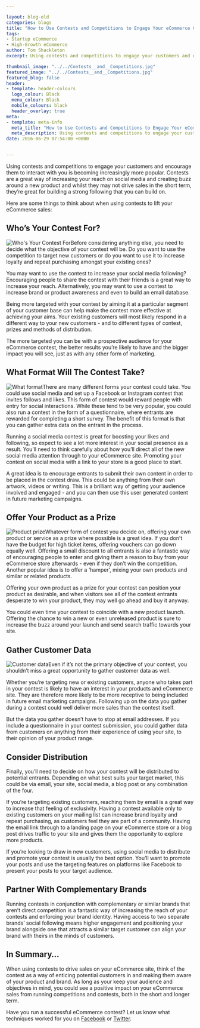 ```yaml
--- 

layout: blog-old
categories: blogs
title: "How to Use Contests and Competitions to Engage Your eCommerce Customers"
tags:
- Startup eCommerce
- High-Growth eCommerce
author: Tom Shackleton
excerpt: Using contests and competitions to engage your customers and encourage them to interact with you is becoming increasingly more popular. Contests are a great way of increasing your reach on social media and creating buzz around a new product and whilst they may not drive sales in the short term, they’re great for building a strong following that you can build on.

thumbnail_image: "../../Contests__and__Competitions.jpg"
featured_image: "../../Contests__and__Competitions.jpg"
featured_blog: false
header:
- template: header-colours
  logo_colour: Black
  menu_colour: Black
  mobile_colours: black
  header_overlay: true
meta:
- template: meta-info
  meta_title: "How to Use Contests and Competitions to Engage Your eCommerce Customers"
  meta_description: Using contests and competitions to engage your customers and encourage them to interact with you is becoming increasingly more popular. Contests are a great way of increasing your reach on social media and creating buzz around a new product and whilst they may not drive sales in the short term, they’re great for building a strong following that you can build on.
date: 2016-06-29 07:54:00 +0000


--- 
```

Using contests and competitions to engage your customers and encourage them to interact with you is becoming increasingly more popular. Contests are a great way of increasing your reach on social media and creating buzz around a new product and whilst they may not drive sales in the short term, they’re great for building a strong following that you can build on.

Here are some things to think about when using contests to lift your eCommerce sales:

  

Who’s Your Contest For?
-----------------------

![Who's Your Contest For](../../Who's_Your_Contest_For.jpg)Before considering anything else, you need to decide what the objective of your contest will be. Do you want to use the competition to target new customers or do you want to use it to increase loyalty and repeat purchasing amongst your existing ones?

You may want to use the contest to increase your social media following? Encouraging people to share the contest with their friends is a great way to increase your reach. Alternatively, you may want to use a contest to increase brand or product awareness and even to build an email database.

Being more targeted with your contest by aiming it at a particular segment of your customer base can help make the contest more effective at achieving your aims. Your existing customers will most likely respond in a different way to your new customers - and to different types of contest, prizes and methods of distribution.

The more targeted you can be with a prospective audience for your eCommerce contest, the better results you’re likely to have and the bigger impact you will see, just as with any other form of marketing.

  

What Format Will The Contest Take?
----------------------------------

![What format](../../What_format.jpg)There are many different forms your contest could take. You could use social media and set up a Facebook or Instagram contest that invites follows and likes. This form of contest would reward people with entry for social interactions. While these tend to be very popular, you could also run a contest in the form of a questionnaire, where entrants are rewarded for completing a short survey. The benefit of this format is that you can gather extra data on the entrant in the process.

Running a social media contest is great for boosting your likes and following, so expect to see a lot more interest in your social presence as a result. You’ll need to think carefully about how you’ll direct all of the new social media attention through to your eCommerce site. Promoting your contest on social media with a link to your store is a good place to start.

A great idea is to encourage entrants to submit their own content in order to be placed in the contest draw. This could be anything from their own artwork, videos or writing. This is a brilliant way of getting your audience involved and engaged - and you can then use this user generated content in future marketing campaigns.

  

Offer Your Product as a Prize
-----------------------------

![Product prize](../../Product_prize.jpg)Whatever form of contest you decide on, offering your own product or service as a prize where possible is a great idea. If you don’t have the budget for high ticket items, offering vouchers can go down equally well. Offering a small discount to all entrants is also a fantastic way of encouraging people to enter and giving them a reason to buy from your eCommerce store afterwards - even if they don’t win the competition. Another popular idea is to offer a ‘hamper’, mixing your own products and similar or related products.

Offering your own product as a prize for your contest can position your product as desirable, and when visitors see all of the contest entrants desperate to win your product, they may well go ahead and buy it anyway.

You could even time your contest to coincide with a new product launch. Offering the chance to win a new or even unreleased product is sure to increase the buzz around your launch and send search traffic towards your site.

  

Gather Customer Data
--------------------

![Customer data](../../Customer_data.jpg)Even if it’s not the primary objective of your contest, you shouldn’t miss a great opportunity to gather customer data as well.

Whether you’re targeting new or existing customers, anyone who takes part in your contest is likely to have an interest in your products and eCommerce site. They are therefore more likely to be more receptive to being included in future email marketing campaigns. Following up on the data you gather during a contest could well deliver more sales than the contest itself.

But the data you gather doesn’t have to stop at email addresses. If you include a questionnaire in your contest submission, you could gather data from customers on anything from their experience of using your site, to their opinion of your product range.

  

Consider Distribution
---------------------

Finally, you’ll need to decide on how your contest will be distributed to potential entrants. Depending on what best suits your target market, this could be via email, your site, social media, a blog post or any combination of the four.

If you’re targeting existing customers, reaching them by email is a great way to increase that feeling of exclusivity. Having a contest available only to existing customers on your mailing list can increase brand loyalty and repeat purchasing, as customers feel they are part of a community. Having the email link through to a landing page on your eCommerce store or a blog post drives traffic to your site and gives them the opportunity to explore more products.

If you’re looking to draw in new customers, using social media to distribute and promote your contest is usually the best option. You’ll want to promote your posts and use the targeting features on platforms like Facebook to present your posts to your target audience.

  

Partner With Complementary Brands
---------------------------------

Running contests in conjunction with complementary or similar brands that aren’t direct competition is a fantastic way of increasing the reach of your contests and enforcing your brand identity. Having access to two separate brands’ social following means higher engagement and positioning your brand alongside one that attracts a similar target customer can align your brand with theirs in the minds of customers.

  

In Summary…
-----------

When using contests to drive sales on your eCommerce site, think of the contest as a way of enticing potential customers in and making them aware of your product and brand. As long as your keep your audience and objectives in mind, you could see a positive impact on your eCommerce sales from running competitions and contests, both in the short and longer term.

Have you run a successful eCommerce contest? Let us know what techniques worked for you on [Facebook](https://www.facebook.com/statementagency) or [Twitter](https://www.twitter.com/@Statement).